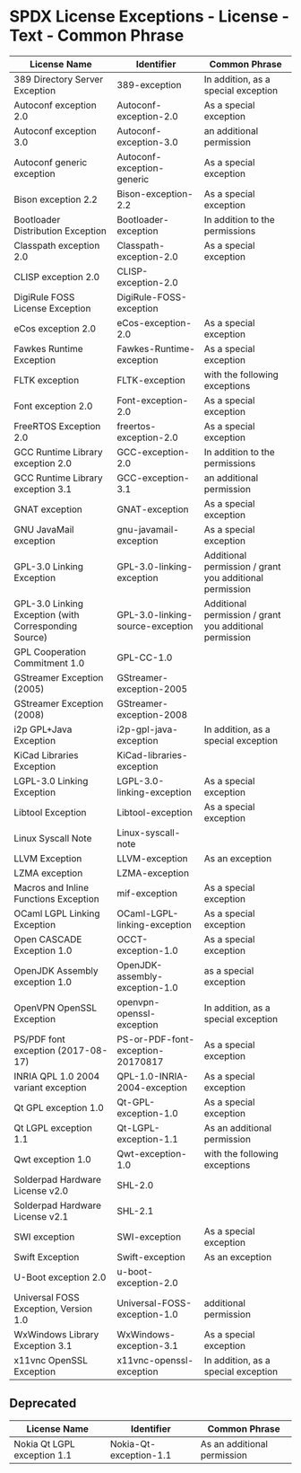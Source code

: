 # SPDX License Exceptions - License - Text - Common Phrase

| License Name | Identifier | Common Phrase |
| ------------ | ---------- | ------------- |
| 389 Directory Server Exception | 389-exception | In addition, as a special exception |
| Autoconf exception 2.0 | Autoconf-exception-2.0 | As a special exception |
| Autoconf exception 3.0 | Autoconf-exception-3.0 | an additional permission |
| Autoconf generic exception | Autoconf-exception-generic | As a special exception |
| Bison exception 2.2 | Bison-exception-2.2 | As a special exception |
| Bootloader Distribution Exception | Bootloader-exception | In addition to the permissions |
| Classpath exception 2.0 | Classpath-exception-2.0 | As a special exception |
| CLISP exception 2.0 | CLISP-exception-2.0 | |
| DigiRule FOSS License Exception | DigiRule-FOSS-exception | |
| eCos exception 2.0 | eCos-exception-2.0 | As a special exception |
| Fawkes Runtime Exception | Fawkes-Runtime-exception | As a special exception |
| FLTK exception | FLTK-exception | with the following exceptions |
| Font exception 2.0 | Font-exception-2.0 | As a special exception |
| FreeRTOS Exception 2.0 | freertos-exception-2.0 | As a special exception |
| GCC Runtime Library exception 2.0 | GCC-exception-2.0 | In addition to the permissions |
| GCC Runtime Library exception 3.1 | GCC-exception-3.1 | an additional permission |
| GNAT exception | GNAT-exception | As a special exception |
| GNU JavaMail exception | gnu-javamail-exception | As a special exception |
| GPL-3.0 Linking Exception | GPL-3.0-linking-exception | Additional permission / grant you additional permission |
| GPL-3.0 Linking Exception (with Corresponding Source) | GPL-3.0-linking-source-exception | Additional permission / grant you additional permission |
| GPL Cooperation Commitment 1.0 | GPL-CC-1.0 | |
| GStreamer Exception (2005) | GStreamer-exception-2005 | |
| GStreamer Exception (2008) | GStreamer-exception-2008 | |
| i2p GPL+Java Exception | i2p-gpl-java-exception | In addition, as a special exception |
| KiCad Libraries Exception | KiCad-libraries-exception | |
| LGPL-3.0 Linking Exception | LGPL-3.0-linking-exception | As a special exception |
| Libtool Exception | Libtool-exception | As a special exception |
| Linux Syscall Note | Linux-syscall-note | |
| LLVM Exception | LLVM-exception | As an exception |
| LZMA exception | LZMA-exception | |
| Macros and Inline Functions Exception | mif-exception | As a special exception |
| OCaml LGPL Linking Exception | OCaml-LGPL-linking-exception | As a special exception |
| Open CASCADE Exception 1.0 | OCCT-exception-1.0 | As a special exception |
| OpenJDK Assembly exception 1.0 | OpenJDK-assembly-exception-1.0 | as a special exception |
| OpenVPN OpenSSL Exception | openvpn-openssl-exception | In addition, as a special exception |
| PS/PDF font exception (2017-08-17) | PS-or-PDF-font-exception-20170817 | As a special exception |
| INRIA QPL 1.0 2004 variant exception | QPL-1.0-INRIA-2004-exception | As a special exception |
| Qt GPL exception 1.0 | Qt-GPL-exception-1.0 | As a special exception |
| Qt LGPL exception 1.1 | Qt-LGPL-exception-1.1 | As an additional permission |
| Qwt exception 1.0 | Qwt-exception-1.0 | with the following exceptions |
| Solderpad Hardware License v2.0 | SHL-2.0 | |
| Solderpad Hardware License v2.1 | SHL-2.1 | |
| SWI exception | SWI-exception | As a special exception |
| Swift Exception | Swift-exception | As an exception |
| U-Boot exception 2.0 | u-boot-exception-2.0 | |
| Universal FOSS Exception, Version 1.0 | Universal-FOSS-exception-1.0 | additional permission |
| WxWindows Library Exception 3.1 | WxWindows-exception-3.1 | As a special exception |
| x11vnc OpenSSL Exception | x11vnc-openssl-exception | In addition, as a special exception |

## Deprecated

| License Name | Identifier | Common Phrase |
| ------------ | ---------- | ------------- |
| Nokia Qt LGPL exception 1.1 | Nokia-Qt-exception-1.1 | As an additional permission |
